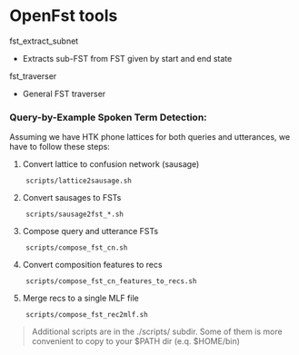 # OpenFst tools

fst_extract_subnet
* Extracts sub-FST from FST given by start and end state

fst_traverser
* General FST traverser


### Query-by-Example Spoken Term Detection:

Assuming we have HTK phone lattices for both queries and utterances, we have to follow these steps:

1. Convert lattice to confusion network (sausage)
```
    scripts/lattice2sausage.sh
```
2. Convert sausages to FSTs
```
    scripts/sausage2fst_*.sh
```
3. Compose query and utterance FSTs
```
    scripts/compose_fst_cn.sh
```
4. Convert composition features to recs
```
    scripts/compose_fst_cn_features_to_recs.sh
```
5. Merge recs to a single MLF file
```
    scripts/compose_fst_rec2mlf.sh
```
> Additional scripts are in the ./scripts/ subdir. Some of them is more convenient to copy to your $PATH dir (e.q. $HOME/bin)
